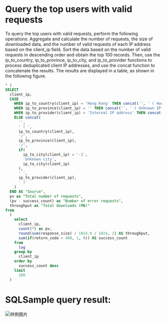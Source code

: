 # Query the top users with valid requests

To query the top users with valid requests, perform the following operations:
Aggregate and calculate the number of requests, the size of downloaded data, and the number of valid requests of each IP address based on the client_ip field. Sort the data based on the number of valid requests in descending order and obtain the top 100 records. Then, use the ip_to_country, ip_to_province, ip_to_city, and ip_to_provider functions to process deduplicated client IP addresses, and use the concat function to concatenate the results.
The results are displayed in a table, as shown in the following figure.

```SQL
* |
SELECT
  client_ip,
  CASE
    WHEN ip_to_country(client_ip) = 'Hong Kong' THEN concat('', ' ( Hong Kong )')
    WHEN ip_to_province(client_ip) = '' THEN concat('', ' ( Unknown IP )')
    WHEN ip_to_provider(client_ip) = 'Internal IP address' THEN concat('', ' (      Private IP )')
    ELSE concat(
      '',
      ' ( ',
      ip_to_country(client_ip),
      '/',
      ip_to_province(client_ip),
      '/',
      if(
        ip_to_city(client_ip) = '-1',
        'Unknown city',
        ip_to_city(client_ip)
      ),
      ' ',
      ip_to_provider(client_ip),
      ' )'
    )
  END AS "Source",
  pv as "Total number of requests",
  (pv - success_count) as "Number of error requests",
  throughput as "Total downloads (MB)"
from
  (
    select
      client_ip,
      count(*) as pv,
      round(sum(response_size) / 1024.0 / 1024, 2) AS throughput,
      sum(if(return_code < 400, 1, 0)) AS success_count
    from
      log
    group by
      client_ip
    order by
      success_count desc
    limit
      100
  )
```

# SQLSample query result:

![样例图片](http://slsconsole.oss-cn-hangzhou.aliyuncs.com/sql_sample/%E6%9C%89%E6%95%88%E8%AE%BF%E9%97%AETop%E7%94%A8%E6%88%B71585145766.png)
